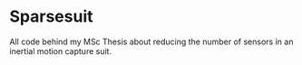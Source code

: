 # Sparsesuit
All code behind my MSc Thesis about reducing the number of sensors in an inertial motion capture suit.
